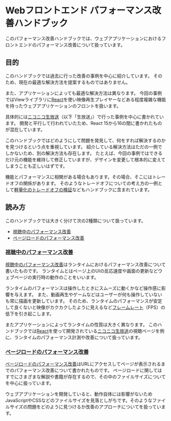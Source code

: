 # Webフロントエンド パフォーマンス改善ハンドブック

このパフォーマンス改善ハンドブックでは、ウェブアプリケーションにおけるフロントエンドのパフォーマンス改善について扱っています。

## 目的

このハンドブックでは過去に行った改善の事例を中心に紹介しています。
そのため、現在の最適な解決方法を提案するものではありません。

また、アプリケーションによっても最適な解決方法は異なります。
今回の事例ではViewライブラリに[React](https://reactjs.org/)を使い映像再生プレイヤーなどある程度複雑な機能を持ったウェブアプリケーションのフロントを扱います。


具体的には[ニコニコ生放送](http://live.nicovideo.jp/)（以下「生放送」）で行った事例を中心に書かれています。
開発と平行して行われていたため、React 15から16の間に書かれたものが混在しています。

このハンドブックではどのようにして問題を発見して、何をすれば解決するのかを見つけるという点を重視しています。
紹介している解決方法はただの一例でしかないため、別の解決方法も存在します。
たとえば、今回の事例ではできるだけ元の機能を維持して修正していますが、デザインを変更して根本的に変えてしまうことも正しいはずです。

機能とパフォーマンスに相関がある場合もあります。その場合、そこにはトレードオフの関係があります。
そのようなトレードオフについての考え方の一例として[軽量化のトレードオフの検証](./watching/tradeoff/README.md)などもハンドブックに含まれています。


## 読み方

このハンドブックでは大きく分けて次の2種類について扱っています。

- [視聴中のパフォーマンス改善](./watching/README.md)
- [ページロードのパフォーマンス改善](./startup/README.md)

### [視聴中のパフォーマンス改善](./watching/README.md)

[視聴中のパフォーマンス改善](./watching/README.md)はランタイムにおけるパフォーマンス改善について書いたものです。
ランタイムとはページ上のUIの反応速度や画面の更新などウェブページの実行時の動作のことをいいます。

ランタイムのパフォーマンスは操作したときにスムーズに動くかなど操作感に影響を与えます。
また、動画再生やゲームなどはユーザーが何も操作していないも常に描画を更新しています。
そのため、ランタイムのパフォーマンスが安定して良くないと映像がカクカクしたように見えるなど[フレームレート](https://ja.wikipedia.org/wiki/%E3%83%95%E3%83%AC%E3%83%BC%E3%83%A0%E3%83%AC%E3%83%BC%E3%83%88)（FPS）の低下を引き起こします。

またアプリケーションによってランタイムの性質は大きく異なります。
このハンドブックでは[React](https://reactjs.org/)を使って開発されている[ニコニコ生放送](http://live.nicovideo.jp/)の視聴ページを例に、ランタイムのパフォーマンス計測や改善について扱っています。

### [ページロードのパフォーマンス改善](./startup/README.md)

[ページロードのパフォーマンス改善](./startup/README.md)はURLにアクセスしてページが表示されるまでのパフォーマンス改善について書かれたものです。
ページロードに関してはすでにさまざまな解説や書籍が存在するので、その中のファイルサイズについてを中心に扱っています。

ウェブアプリケーションを開発していると、動作自体には影響がないためJavaScriptやCSSなどのファイルサイズを見落としがちです。そのようなファイルサイズの問題をどのように見つけるか改善のアプローチについてを扱っています。